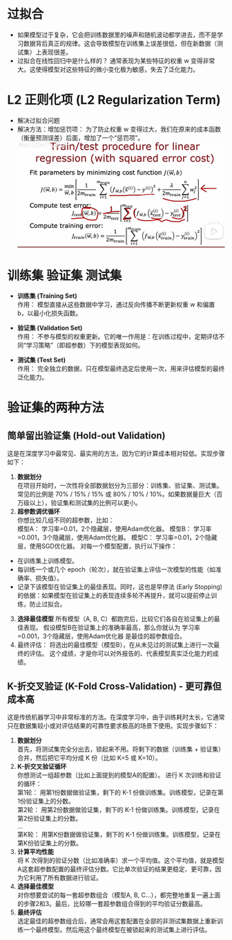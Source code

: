 # 过拟合
- 如果模型过于复杂，它会把训练数据里的噪声和随机波动都学进去，而不是学习数据背后真正的规律。这会导致模型在训练集上误差很低，但在新数据（测试集）上表现很差。
- 过拟合在线性回归中是什么样的？
通常表现为某些特征的权重 w 变得非常大。这使得模型对这些特征的微小变化极为敏感，失去了泛化能力。
#  L2 正则化项 (L2 Regularization Term)
- 解决过拟合问题
- 解决方法：增加惩罚项：
为了防止权重 w 变得过大，我们在原来的成本函数（衡量预测误差）后面，增加了一个“惩罚项”。
![L2 Regularization](.\images\image.png)

# 训练集 验证集 测试集
- **训练集 (Training Set)**  
作用： 模型直接从这些数据中学习，通过反向传播不断更新权重 w 和偏置 b，以最小化损失函数。

- **验证集 (Validation Set)**  
作用： 不参与模型的权重更新。它的唯一作用是：在训练过程中，定期评估不同“学习策略”（即超参数）下的模型表现如何。
- **测试集 (Test Set)**  
作用： 完全独立的数据，只在模型最终选定后使用一次，用来评估模型的最终泛化能力。

# 验证集的两种方法
## 简单留出验证集 (Hold-out Validation) 
这是在深度学习中最常见、最实用的方法，因为它的计算成本相对较低。实现步骤如下：
1. **数据划分**  
在项目开始时，一次性将全部数据划分为三部分：训练集、验证集、测试集。
常见的比例是 70% / 15% / 15% 或 80% / 10% / 10%。如果数据量巨大（百万级以上），验证集和测试集的比例可以更小。
2. **超参数调优循环**  
你想比较几组不同的超参数，比如：  
模型A： 学习率=0.01，2个隐藏层，使用Adam优化器。
模型B： 学习率=0.001，3个隐藏层，使用Adam优化器。
模型C： 学习率=0.01，2个隐藏层，使用SGD优化器。
对每一个模型配置，执行以下操作：  
- 在训练集上训练模型。
- 每训练一个或几个 epoch（轮次），就在验证集上评估一次模型的性能（如准确率、损失值）。
- 记录下该模型在验证集上的最佳表现。同时，这也是早停法 (Early Stopping) 的依据：如果模型在验证集上的表现连续多轮不再提升，就可以提前停止训练，防止过拟合。
3. **选择最佳模型**
所有模型（A, B, C）都跑完后，比较它们各自在验证集上的最佳表现。
假设模型B在验证集上的准确率最高，那么你就认为 学习率=0.001，3个隐藏层，使用Adam优化器 是最佳的超参数组合。
4. 最终评估：
将选出的最佳模型（模型B），在从未见过的测试集上进行一次最终的评估。
这个成绩，才是你可以对外报告的、代表模型真实泛化能力的成绩。
## K-折交叉验证 (K-Fold Cross-Validation) - 更可靠但成本高
这是传统机器学习中非常标准的方法。在深度学习中，由于训练耗时太长，它通常只在数据集较小或对评估结果的可靠性要求极高的场景下使用。实现步骤如下：  
1. **数据划分**  
首先，将测试集完全分出去，锁起来不用。将剩下的数据（训练集 + 验证集）合并，然后把它平均分成 K 份（比如 K=5 或 K=10）。
2. **K-折交叉验证循环**  
你想测试一组超参数（比如上面提到的模型A的配置）。
进行 K 次训练和验证的循环：  
第1轮： 用第1份数据做验证集，剩下的 K-1 份做训练集。训练模型，记录在第1份验证集上的分数。  
第2轮： 用第2份数据做验证集，剩下的 K-1 份做训练集。训练模型，记录在第2份验证集上的分数。  
...  
第K轮： 用第K份数据做验证集，剩下的 K-1 份做训练集。训练模型，记录在第K份验证集上的分数。
3. **计算平均性能**  
将 K 次得到的验证分数（比如准确率）求一个平均值。这个平均值，就是模型A这套超参数配置的最终评估分数。它比单次验证的结果更稳定、更可靠，因为它利用了所有数据进行验证。
4. **选择最佳模型**  
对你想要尝试的每一套超参数组合（模型A, B, C...），都完整地重复一遍上面的步骤2和3。最后，比较哪一套超参数组合得到的平均验证分数最高。
5. **最终评估**  
选定最佳的超参数组合后，通常会用这套配置在全部的非测试集数据上重新训练一个最终模型。然后用这个最终模型在被锁起来的测试集上进行评估。